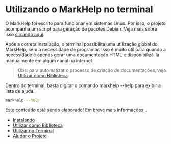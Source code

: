 # Utilizando o MarkHelp no terminal

O MarkHelp foi escrito para funcionar em sistemas Linux. Por isso, o projeto 
acompanha um script para geração de pacotes Debian. 
Veja mais sobre isso [clicando aqui](instalando.md#em-ambiente-linux).

Após a correta instalação, o terminal possíbilita uma utilização global do MarkHelp,
sem a necessidade de programar. Isso é muito útil para quando a necessidade é apenas
gerar uma documentação HTML e disponibilizá-la manualmente em algum canal na internet.

> Obs: para automatizar o processo de criação de documentações, veja [Utilizar como Biblioteca](utilizar-como-biblioteca.md).

Dentro do terminal, basta digitar o comando markhelp --help para exibir a lista de ajuda.

```bash
markhelp --help
```

Este conteúdo está sendo elaborado! Em breve mais informações...

-   [Instalando](instalando.md)
-   [Utilizar como Biblioteca](utilizar-como-biblioteca.md)
-   [Utilizar no Terminal](utilizar-no-terminal.md)
-   [Ajudar o Projeto](como-ajudar.md)

